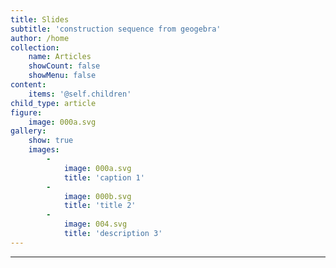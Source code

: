 ```yaml
---
title: Slides
subtitle: 'construction sequence from geogebra'
author: /home
collection:
    name: Articles
    showCount: false
    showMenu: false
content:
    items: '@self.children'
child_type: article
figure:
    image: 000a.svg
gallery:
    show: true
    images:
        -
            image: 000a.svg
            title: 'caption 1'
        -
            image: 000b.svg
            title: 'title 2'
        -
            image: 004.svg
            title: 'description 3'
---
```


___

